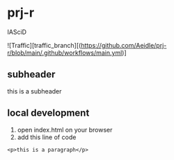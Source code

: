 # prj-r
IASciD

![Traffic][traffic_branch][(https://github.com/Aeidle/prj-r/blob/main/.github/workflows/main.yml)]

subheader
---------

this is a subheader

local development
-----------------

1. open index.html on your browser
2. add this line of code
```
<p>this is a paragraph</p>
```

